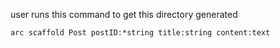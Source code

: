 user runs this command to get this directory generated

```
arc scaffold Post postID:*string title:string content:text
```
